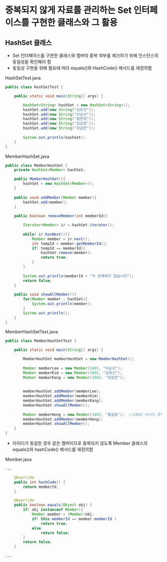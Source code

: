 # 중복되지 않게 자료를 관리하는 Set 인터페이스를 구현한 클래스와 그 활용
## HashSet 클래스
- Set 인터페이스를 구현한 클래스와 멤버의 중복 여부를 체크하기 위해 인스턴스의 동일성을 확인해야 함
- 동일성 구현을 위해 필요에 따라 equals()와 HashCode() 메서드를 재정의함

HashSetTest.java
```java
public class HashSetTest {

	public static void main(String[] args) {

		HashSet<String> hashSet = new HashSet<String>();
		hashSet.add(new String("김유신"));
		hashSet.add(new String("이순신"));
		hashSet.add(new String("홍연의"));
		hashSet.add(new String("강감찬"));
		hashSet.add(new String("강감찬"));
		
		System.out.println(hashSet);
	}
}
```
MemberHashSet.java
```java
public class MemberHashSet {
	private HashSet<Member> hashSet;

	public MemberHashSet(){
		hashSet = new HashSet<Member>();
	}
	
	public void addMember(Member member){
		hashSet.add(member);
	}
	
	public boolean removeMember(int memberId){

		Iterator<Member> ir = hashSet.iterator();
		
		while( ir.hasNext()){
			Member member = ir.next();
			int tempId = member.getMemberId();
			if( tempId == memberId){
				hashSet.remove(member);
				return true;
			}
		}
		
		System.out.println(memberId + "가 존재하지 않습니다");
		return false;
	}
	
	public void showAllMember(){
		for(Member member : hashSet){
			System.out.println(member);
		}
		System.out.println();
	}
}
```
MemberHashSetTest.java
```java
public class MemberHashSetTest {

	public static void main(String[] args) {

		MemberHashSet memberHashSet = new MemberHashSet();
		
		Member memberLee = new Member(1001, "이순신");
		Member memberKim = new Member(1002, "김유신");
		Member memberKang = new Member(1003, "강감찬");
		
		
		memberHashSet.addMember(memberLee);
		memberHashSet.addMember(memberKim);
		memberHashSet.addMember(memberKang);
		memberHashSet.showAllMember();
		
		Member memberHong = new Member(1003, "홍길동");  //1003 아이디 중복 
		memberHashSet.addMember(memberHong);
		memberHashSet.showAllMember();
	}
}
```
- 아이디가 동일한 경우 같은 멤버이므로 중복되지 않도록 Member 클래스의 equals()와 hashCode() 메서드를 재정의함

Member.java
```java
...

    @Override
	public int hashCode() {
		return memberId;
	}

	@Override
	public boolean equals(Object obj) {
		if( obj instanceof Member){
			Member member = (Member)obj;
			if( this.memberId == member.memberId )
				return true;
			else 
				return false;
		}
		return false;
	}

...

```